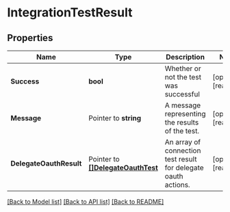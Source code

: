 # IntegrationTestResult

## Properties

Name | Type | Description | Notes
------------ | ------------- | ------------- | -------------
**Success** | **bool** | Whether or not the test was successful | [optional] [readonly] 
**Message** | Pointer to **string** | A message representing the results of the test. | [optional] [readonly] 
**DelegateOauthResult** | Pointer to [**[]DelegateOauthTest**](DelegateOauthTest.md) | An array of connection test result for delegate oauth actions. | [optional] [readonly] 

[[Back to Model list]](../README.md#documentation-for-models) [[Back to API list]](../README.md#documentation-for-api-endpoints) [[Back to README]](../README.md)


